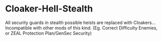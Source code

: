 # Cloaker-Hell-Stealth
All security guards in stealth possible heists are replaced with Cloakers...
Incompatible with other mods of this kind. (Eg. Correct Difficulty Enemies, or ZEAL Protection Plan/GenSec Security)
